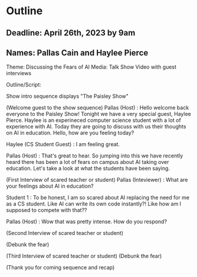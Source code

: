 # Outline

## Deadline: April 26th, 2023 by 9am

## Names: Pallas Cain and Haylee Pierce

Theme: Discussing the Fears of AI
Media: Talk Show Video with guest interviews

Outline/Script:

Show intro sequence displays "The Paisley Show"

(Welcome guest to the show sequence)
Pallas (Host) : Hello welcome back everyone to the Paisley Show! Tonight we have a very special guest, Haylee Pierce. Haylee is an experineced computer science student with a lot of experience with AI. Today they are going to discuss with us their thoughts on AI in education. Hello, how are you feeling today?

Haylee (CS Student Guest) : I am feeling great. 

Pallas (Host) : That's great to hear. So jumping into this we have recently heard there has been a lot of fears on campus about AI taking over education. Let's take a look at what the students have been saying.

(First Interview of scared teacher or student) 
Pallas (Inteviewer) : What are your feelings about AI in education?

Student 1 : To be honest, I am so scared about AI replacing the need for me as a CS student. Like AI can write its own code instantly?! Like how am I supposed to compete with that??

Pallas (Host) : Wow that was pretty intense. How do you respond?

(Second Interview of scared teacher or student)

(Debunk the fear)

(Third Interview of scared teacher or student)
(Debunk the fear)

(Thank you for coming sequence and recap)
